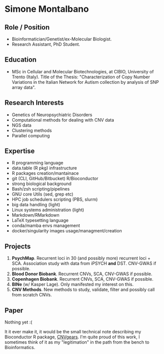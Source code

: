 # Simone Montalbano

## Role / Position
- Bioinformatician/Genetist/ex-Molecular Biologist.   
- Research Assistant, PhD Student.

## Education

- MSc in Cellular and Molecular Biotechnologies, at CIBIO,
  University of Trento (Italy). Title of the Thesis:
  "Characterization of Copy Number Variations in the Italian
  Network for Autism collection by analysis of SNP array data".

## Research Interests

- Genetics of Neuropsychiatric Disorders   
- Computational methods for dealing with CNV data   
- NGS data   
- Clustering methods   
- Parallel computing   

## Expertise

- R programming language   
- data.table (R pkg) infrastructure   
- R packages creation/mantainace   
- git (CLI, GitHub/Bitbucket) R/Bioconductor   
- strong  biological background   
- Bash/zsh scripting/pipelines   
- GNU core Utils (sed, grep etc)   
- HPC job schedulers scripting (PBS, slurm)   
- big data handling (light)   
- Linux systems administration (light)   
- Markdown/RMarkdown   
- LaTeX typesetting language   
- conda/mamba envs management   
- docker/singularity images usage/managment/creation   

## Projects

1. **PsychMap**. Recurrent loci in 30 (and possibly more)
   recurrent loci + SCA. Association study with data from iPSYCH
   **and** DST. CNV-GWAS if possible.
2. **Blood Donor Biobank**. Recurrent CNVs, SCA, CNV-GWAS if possible.
2. **Copenhagen Biobank**. Recurrent CNVs, SCA, CNV-GWAS if possible.
3. **BINe** (w/ Kasper Lage). Only manifested my interest on this.
4. **CNV Methods**. New methods to study, validate, filter and
   possibly call from scratch CNVs. 

## Paper

Nothing yet :(

It it ever make it, it would be the small technical note
describing my Bioconductor R package,
[CNVgears](https://master.bioconductor.org/packages/CNVgears/).
I'm quite proud of this work, I sometimes think of it as my
"legitimation" in the path from the bench to Bioinformatics.

